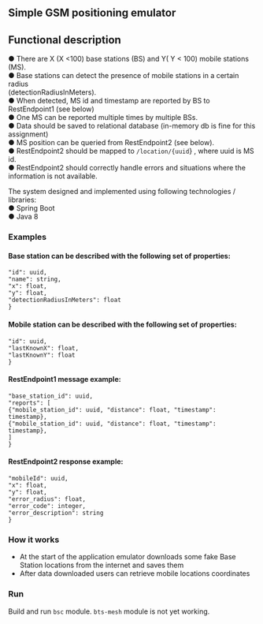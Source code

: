 ## Simple GSM positioning emulator

## Functional description  

● There are X (X <100) base stations (BS) and Y( Y < 100) mobile stations (MS).  
● Base stations can detect the presence of mobile stations in a certain radius  
(detectionRadiusInMeters).  
● When detected, MS id and timestamp are reported by BS to RestEndpoint1 (see below)  
● One MS can be reported multiple times by multiple BSs.  
● Data should be saved to relational database (in-memory db is fine for this assignment)  
● MS position can be queried from RestEndpoint2 (see below).  
● RestEndpoint2 should be mapped to `/location/{uuid`} , where uuid is MS id.  
● RestEndpoint2 should correctly handle errors and situations where the information is not
available.  


The system designed and implemented using following technologies / libraries:  
● Spring Boot  
● Java 8  
### Examples
#### Base station can be described with the following set of properties:
```{
"id": uuid,
"name": string,
"x": float,
"y": float,
"detectionRadiusInMeters": float
}
```
#### Mobile station can be described with the following set of properties:
```{
"id": uuid,
"lastKnownX": float,
"lastKnownY": float
}
```
#### RestEndpoint1 message example:
```{
"base_station_id": uuid,
"reports": [
{"mobile_station_id": uuid, "distance": float, "timestamp": timestamp},
{"mobile_station_id": uuid, "distance": float, "timestamp": timestamp},
]
}
```
#### RestEndpoint2 response example:
```{
"mobileId": uuid,
"x": float,
"y": float,
"error_radius": float,
"error_code": integer,
"error_description": string
}
```

### How it works
* At the start of the application emulator downloads some fake Base Station locations from the internet and saves them
* After data downloaded users can retrieve mobile locations coordinates

### Run
Build and run `bsc` module. `bts-mesh` module is not yet working.